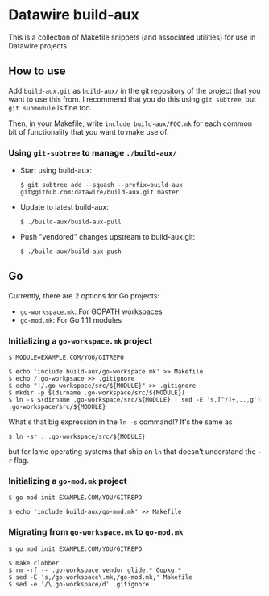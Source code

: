 # Datawire build-aux

This is a collection of Makefile snippets (and associated utilities)
for use in Datawire projects.

## How to use

Add `build-aux.git` as `build-aux/` in the git repository of the
project that you want to use this from.  I recommend that you do this
using `git subtree`, but `git submodule` is fine too.

Then, in your Makefile, write `include build-aux/FOO.mk` for each
common bit of functionality that you want to make use of.

### Using `git-subtree` to manage `./build-aux/`

 - Start using build-aux:

       $ git subtree add --squash --prefix=build-aux git@github.com:datawire/build-aux.git master

 - Update to latest build-aux:

       $ ./build-aux/build-aux-pull

 - Push "vendored" changes upstream to build-aux.git:

       $ ./build-aux/build-aux-push

## Go

Currently, there are 2 options for Go projects:

 - `go-workspace.mk`: For GOPATH workspaces
 - `go-mod.mk`: For Go 1.11 modules

### Initializing a `go-workspace.mk` project

	$ MODULE=EXAMPLE.COM/YOU/GITREPO

	$ echo 'include build-aux/go-workspace.mk' >> Makefile
	$ echo /.go-workpsace >> .gitignore
	$ echo "!/.go-workspace/src/${MODULE}" >> .gitignore
	$ mkdir -p $(dirname .go-workspace/src/${MODULE})
	$ ln -s $(dirname .go-workspace/src/${MODULE} | sed -E 's,[^/]+,..,g') .go-workspace/src/${MODULE}

What's that big expression in the `ln -s` command!?  It's the same as

	$ ln -sr . .go-workspace/src/${MODULE}

but for lame operating systems that ship an `ln` that doesn't
understand the `-r` flag.

### Initializing a `go-mod.mk` project

	$ go mod init EXAMPLE.COM/YOU/GITREPO

	$ echo 'include build-aux/go-mod.mk' >> Makefile

### Migrating from `go-workspace.mk` to `go-mod.mk`

	$ go mod init EXAMPLE.COM/YOU/GITREPO

	$ make clobber
	$ rm -rf -- .go-workspace vendor glide.* Gopkg.*
	$ sed -E 's,/go-workspace\.mk,/go-mod.mk,' Makefile
	$ sed -e '/\.go-workspace/d' .gitignore
